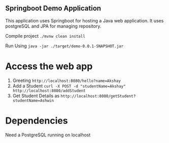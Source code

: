 ## Springboot Demo Application

This application uses Springboot for hosting a Java web application. 
It uses postgreSQL and JPA for managing repository. 

Compile project `./mvnw clean install`

Run Using `java -jar ./target/demo-0.0.1-SNAPSHOT.jar`

# Access the web app 
1. Greeting `http://localhost:8080/hello?name=Akshay`
2. Add a Student `curl -X POST -d "studentName=Akshay" http://localhost:8080/addStudent`
3. Get Student Details as `http://localhost:8080/getStudent?studentName=Ashwin`


# Dependencies 
Need a PostgreSQL running on localhost
